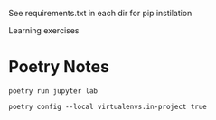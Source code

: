 See requirements.txt in each dir for pip instilation

Learning exercises

# Poetry Notes

`poetry run jupyter lab`

`poetry config --local virtualenvs.in-project true`
